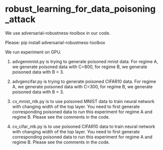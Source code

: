 # robust_learning_for_data_poisoning_attack

We use adversarial-robustness-toolbox in our code. 

Please:  pip install adversarial-robustness-toolbox

We run experiment on GPU.

1. advgenmnist.py is trying to generate poisoned mnist data.  For regime A, we generate poisoned data with C=800, for regime B, we generate poisoned data with B = 3.

2. advgencifar.py is trying to generate poisoned CIFAR10 data. For regime A, we generate poisoned data with C=300, for regime B, we generate poisoned data with B = 3.

3. cv_mnist_ntk.py is to use poisoned MNIST data to train neural network with changing width of the top layer. You need to first generate corresponding poisoned data to run this experiment for regime A and regime B. Please see the comments in the code.

4. cv_cifar_ntk.py is to use poisoned CIFAR10 data to train neural network with changing width of the top layer. You need to first generate corresponding poisoned data to run this experiment for regime A and regime B. Please see the comments in the code.
